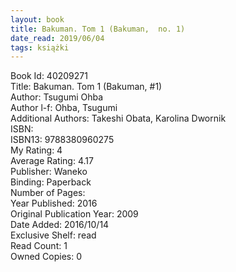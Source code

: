 ```yaml
---
layout: book
title: Bakuman. Tom 1 (Bakuman,  no. 1)
date_read: 2019/06/04
tags: książki
---
```


Book Id: 40209271<br />
Title: Bakuman. Tom 1 (Bakuman, #1)<br />
Author: Tsugumi Ohba<br />
Author l-f: Ohba, Tsugumi<br />
Additional Authors: Takeshi Obata, Karolina Dwornik<br />
ISBN: <br />
ISBN13: 9788380960275<br />
My Rating: 4<br />
Average Rating: 4.17<br />
Publisher: Waneko<br />
Binding: Paperback<br />
Number of Pages: <br />
Year Published: 2016<br />
Original Publication Year: 2009<br />
Date Added: 2016/10/14<br />
Exclusive Shelf: read<br />
Read Count: 1<br />
Owned Copies: 0<br />


